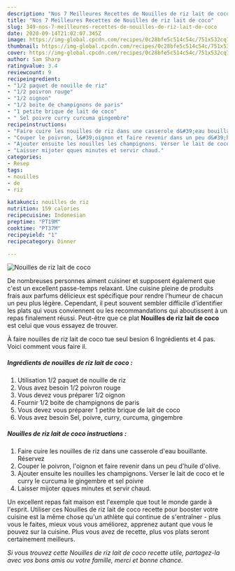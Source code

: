 ```yaml
---
description: "Nos 7 Meilleures Recettes de Nouilles de riz lait de coco"
title: "Nos 7 Meilleures Recettes de Nouilles de riz lait de coco"
slug: 349-nos-7-meilleures-recettes-de-nouilles-de-riz-lait-de-coco
date: 2020-09-14T21:02:07.345Z
image: https://img-global.cpcdn.com/recipes/0c28bfe5c514c54c/751x532cq70/nouilles-de-riz-lait-de-coco-photo-principale-de-la-recette.jpg
thumbnail: https://img-global.cpcdn.com/recipes/0c28bfe5c514c54c/751x532cq70/nouilles-de-riz-lait-de-coco-photo-principale-de-la-recette.jpg
cover: https://img-global.cpcdn.com/recipes/0c28bfe5c514c54c/751x532cq70/nouilles-de-riz-lait-de-coco-photo-principale-de-la-recette.jpg
author: Sam Sharp
ratingvalue: 3.4
reviewcount: 9
recipeingredient:
- "1/2 paquet de nouille de riz"
- "1/2 poivron rouge"
- "1/2 oignon"
- "1/2 boite de champignons de paris"
- "1 petite brique de lait de coco"
- " Sel poivre curry curcuma gingembre"
recipeinstructions:
- "Faire cuire les nouilles de riz dans une casserole d&#39;eau bouillante. Réservez"
- "Couper le poivron, l&#39;oignon et faire revenir dans un peu d&#39;huile d&#39;olive."
- "Ajouter ensuite les nouilles les champignons. Verser le lait de coco et le curry le curcuma le gingembre et sel poivre"
- "Laisser mijoter qques minutes et servir chaud."
categories:
- Resep
tags:
- nouilles
- de
- riz

katakunci: nouilles de riz 
nutrition: 159 calories
recipecuisine: Indonesian
preptime: "PT19M"
cooktime: "PT37M"
recipeyield: "1"
recipecategory: Dinner

---
```



![Nouilles de riz lait de coco](https://img-global.cpcdn.com/recipes/0c28bfe5c514c54c/751x532cq70/nouilles-de-riz-lait-de-coco-photo-principale-de-la-recette.jpg)

De nombreuses personnes aiment cuisiner et supposent également que c'est un excellent passe-temps relaxant. Une cuisine pleine de produits frais aux parfums délicieux est spécifique pour rendre l'humeur de chacun un peu plus légère. Cependant, il peut souvent sembler difficile d'identifier les plats qui vous conviennent ou les recommandations qui aboutissent à un repas finalement réussi. Peut-être que ce plat <strong> Nouilles de riz lait de coco </strong> est celui que vous essayez de trouver.

<!--inarticleads1-->

À faire nouilles de riz lait de coco tue seul besion 6 Ingrédients et 4 pas. Voici comment vous faire il.

##### Ingrédients de nouilles de riz lait de coco :

1. Utilisation 1/2 paquet de nouille de riz
1. Vous avez besoin 1/2 poivron rouge
1. Vous devez vous préparer 1/2 oignon
1. Fournir 1/2 boite de champignons de paris
1. Vous devez vous préparer 1 petite brique de lait de coco
1. Vous avez besoin  Sel, poivre, curry, curcuma, gingembre




<!--inarticleads2-->

##### Nouilles de riz lait de coco instructions :

1. Faire cuire les nouilles de riz dans une casserole d&#39;eau bouillante. Réservez
1. Couper le poivron, l&#39;oignon et faire revenir dans un peu d&#39;huile d&#39;olive.
1. Ajouter ensuite les nouilles les champignons. Verser le lait de coco et le curry le curcuma le gingembre et sel poivre
1. Laisser mijoter qques minutes et servir chaud.




<!--inarticleads1-->

<p>
Un excellent repas fait maison est l'exemple que tout le monde garde à l'esprit. Utiliser ces Nouilles de riz lait de coco recette pour booster votre cuisine est la même chose qu'un athlète qui continue de s'entraîner - plus vous le faites, mieux vous vous améliorez, apprenez autant que vous le pouvez sur la cuisine. Plus vous avez de recette, plus vos plats seront certainement meilleurs.
</p>

<p>
<i>Si vous trouvez cette Nouilles de riz lait de coco recette utile, partagez-la avec vos bons amis ou votre famille, merci et bonne chance.</i>
</p>
